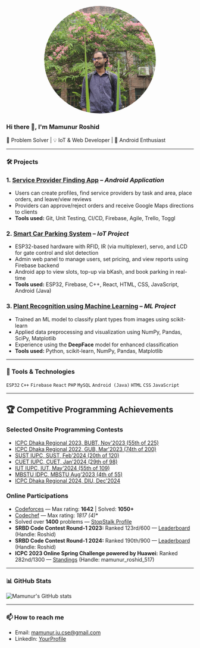 <p align="center">
<p align="center">
  <img src="https://raw.githubusercontent.com/mamunurRoshid14/mamunurRoshid14/main/mamunur%20r.jpg" 
       alt="Mamunur Roshid" 
       width="300" 
       style="border-radius: 50%;" />
</p>

### Hi there 👋, I'm Mamunur Roshid
🚀 Problem Solver | 💡 IoT & Web Developer | 📱 Android Enthusiast



---


### 🛠️ Projects

### 1. [Service Provider Finding App](https://github.com/mamunurRoshid14/EasyFix) – *Android Application*  
- Users can create profiles, find service providers by task and area, place orders, and leave/view reviews  
- Providers can approve/reject orders and receive Google Maps directions to clients  
- **Tools used:** Git, Unit Testing, CI/CD, Firebase, Agile, Trello, Toggl  

### 2. [Smart Car Parking System](https://github.com/mamunurRoshid14/Smart-Car-Parking-System) – *IoT Project*  
- ESP32-based hardware with RFID, IR (via multiplexer), servo, and LCD for gate control and slot detection  
- Admin web panel to manage users, set pricing, and view reports using Firebase backend  
- Android app to view slots, top-up via bKash, and book parking in real-time  
- **Tools used:** ESP32, Firebase, C++, React, HTML, CSS, JavaScript, Android (Java)  

### 3. [Plant Recognition using Machine Learning](https://github.com/mamunurRoshid14/plant-recognition) – *ML Project*  
- Trained an ML model to classify plant types from images using scikit-learn  
- Applied data preprocessing and visualization using NumPy, Pandas, SciPy, Matplotlib  
- Experience using the **DeepFace** model for enhanced classification  
- **Tools used:** Python, scikit-learn, NumPy, Pandas, Matplotlib  

---

### 🧰 Tools & Technologies
`ESP32` `C++` `Firebase` `React` `PHP` `MySQL` `Android (Java)` `HTML` `CSS` `JavaScript`

---


## 🏆 Competitive Programming Achievements

### Selected Onsite Programming Contests
- [ICPC Dhaka Regional 2023, BUBT, Nov'2023 (55th of 225)](https://drive.google.com/file/d/134t41RDhraZemsHCKAElv3xfTURic2q2/view?usp=sharing)  
- [ICPC Dhaka Regional 2022, GUB, Mar'2023 (74th of 200)](https://drive.google.com/file/d/13Gy8wcE8YV_hZWA1lK1ICljSBcVYuaqD/view?usp=sharing)  
- [SUST IUPC, SUST, Feb'2024 (20th of 120)](https://toph.co/c/inter-university-sust-cse-carnival-2024/standings)  
- [CUET IUPC, CUET, Jan'2024 (29th of 98)](https://toph.co/c/cuet-inter-university-codestorm-1-0/standings)  
- [IUT IUPC, IUT, May'2024 (55th of 109)](https://toph.co/c/iut-11th-national-ict-fest-2024/standings)  
- [MBSTU IDPC, MBSTU Aug'2023 (4th of 55)](https://toph.co/c/mbstu-cse-inter-department-2023/standings)  
- [ICPC Dhaka Regional 2024, DIU, Dec'2024](https://drive.google.com/file/d/13KYZH9dmVPqIkid3qJ_ZGDD-QRF0_PkS/view?usp=sharing)  

### Online Participations
- [Codeforces](https://codeforces.com/profile/mamunur_roshid_517) — Max rating: **1642** | Solved: **1050+**  
- [Codechef](https://www.codechef.com/users/mamunur) — Max rating: **1817 (4*)**  
- Solved over **1400** problems — [StopStalk Profile](https://www.stopstalk.com/user/profile/mroshid517)  
- **SRBD Code Contest Round-1 2023:** Ranked 123rd/600 — [Leaderboard](https://www.hackerrank.com/contests/srbd-code-contest-2023-round-1/leaderboard/13) (Handle: Roshid)  
- **SRBD Code Contest Round-1 2024:** Ranked 190th/900 — [Leaderboard](https://www.hackerrank.com/contests/srbd-code-contest-2024-round-1/leaderboard/19) (Handle: Roshid)  
- **ICPC 2023 Online Spring Challenge powered by Huawei:** Ranked 282nd/1300 — [Standings](https://codeforces.com/contest/1813/standings/page/2) (Handle: mamunur_roshid_517)  



---

### 📊 GitHub Stats
![Mamunur's GitHub stats](https://github-readme-stats.vercel.app/api?username=mamunurRoshid14&show_icons=true&theme=default)

---

### 📫 How to reach me
- Email: mamunur.ju.cse@gmail.com
- LinkedIn: [YourProfile](https://www.linkedin.com/in/mamunurroshid517/)
